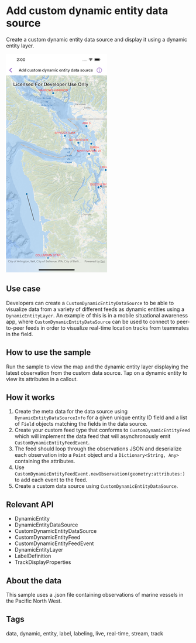 # Add custom dynamic entity data source

Create a custom dynamic entity data source and display it using a dynamic entity layer.

![Image of add custom dynamic entity data source](add-custom-dynamic-entity-data-source.png)

## Use case

Developers can create a `CustomDynamicEntityDataSource` to be able to visualize data from a variety of different feeds as dynamic entities using a `DynamicEntityLayer`. An example of this is in a mobile situational awareness app, where `CustomDynamicEntityDataSource` can be used to connect to peer-to-peer feeds in order to visualize real-time location tracks from teammates in the field.

## How to use the sample

Run the sample to view the map and the dynamic entity layer displaying the latest observation from the custom data source. Tap on a dynamic entity to view its attributes in a callout.

## How it works

1. Create the meta data for the data source using `DynamicEntityDataSourceInfo` for a given unique entity ID field and a list of `Field` objects matching the fields in the data source.
2. Create your custom feed type that conforms to `CustomDynamicEntityFeed` which will implement the data feed that will asynchronously emit `CustomDynamicEntityFeedEvent`.
3. The feed should loop through the observations JSON and deserialize each observation into a `Point` object and a `Dictionary<String, Any>` containing the attributes.
4. Use `CustomDynamicEntityFeedEvent.newObservation(geometry:attributes:)` to add each event to the feed.
5. Create a custom data source using `CustomDynamicEntityDataSource`.

## Relevant API

* DynamicEntity
* DynamicEntityDataSource
* CustomDynamicEntityDataSource
* CustomDynamicEntityFeed
* CustomDynamicEntityFeedEvent
* DynamicEntityLayer
* LabelDefinition
* TrackDisplayProperties

## About the data

This sample uses a .json file containing observations of marine vessels in the Pacific North West.

## Tags

data, dynamic, entity, label, labeling, live, real-time, stream, track
